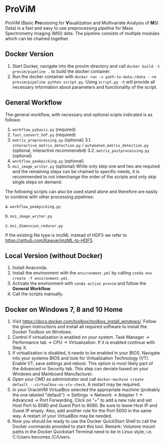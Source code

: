 
ProViM
======
ProViM (Basic **Pro**cessing for **V**isualization and Multivariate Analysis of **M**SI Data) is a fast and easy to use preprocessing pipeline for Mass Spectrometry Imaging (MSI) data. The pipeline consists of multiple modules which can be chained together.

## Docker Version
1. Start Docker, navigate into the provim directory and call `docker build -t provim/pipeline .` to build the docker container.
2. Run the docker container with `docker run -v path-to-data:/data --rm provim/pipeline python script.py`.
Using `script.py -h` will provide all necessary information about parameters and functionality of the script.

## General Workflow
The general workflow, with necessary and optional scipts indicated is as follows:
1. `workflow_pybasis.py` (required)
2. `fast_convert_hdf.py` (required)
3. `matrix_preprocessing.py` (optional)
3.1. `interactive_matrix_detection.py` / `automated_matrix_detection.py` (optional, interactive recommended)
3.2. `matrix_postprocessing.py` (optional)
4. `workflow_peakpicking.py` (optional)
5. `msi_image_writer.py` (optional)
While only step one and two are required and the remaining steps can be chained to specific needs, it is recommended to not interchange the order of the scripts and only skip single steps on demand.

The following scripts can also be used stand alone and therefore are easily to combine with other processing pipelines:

a. `workflow_peakpicking.py`

b. `msi_image_writer.py`

c. `msi_dimension_reducer.py`

If the existing file type is imzML instead of HDF5 we refer to https://github.com/Kawue/imzML-to-HDF5.

## Local Version (without Docker)
1. Install Anaconda.
2. Install the environment with the `environment.yml` by calling `conda env create -f environment.yml`.
3. Activate the environment with `conda active provim` and follow the **General Workflow**.
4. Call the scripts manually.

## Docker on Windows 7, 8 and 10 Home
1. Visit https://docs.docker.com/toolbox/toolbox_install_windows/. Follow the given instructions and install all required software to install the Docker Toolbox on Windows.
2. Control if virtualization is enabled on your system. Task Manager -> Performance tab -> CPU -> Virtualization. If it is enabled continue with Step X.
3. If virtualization is disabled, it needs to be enabled in your BIOS. Navigate into your systems BIOS and look for Virtualization Technology (VT). Enable VT, save settings and reboot. This option is most likely part of the Advanced or Security tab. This step can deviate based on your Windows and Mainboard Manufacturer.
4. Open your CMD as administrator and call `docker-machine create default --virtualbox-no-vtx-check`. A restart may be required.
5. In your OracleVM VirtualBox selected the appropriate machine (probably the one labeled "default") -> Settings -> Network -> Adapter 1 -> Advanced -> Port Forwarding. Click on "+" to add a new rule and set Host Port to 8080 and Guest Port to 8080. Be sure to leave Host IP and Guest IP empty. Also, add another rule for the Port 5000 in the same way. A restart of your VirtualBox may be needed.
6. Now you should be ready to use the Docker QuickStart Shell to call the Docker commands provided to start this tool.
Remark: Volumne mount paths in the Docker Quickstart Terminal need to be in Linux style, i.e. C:\Users becomes /C/Users.
